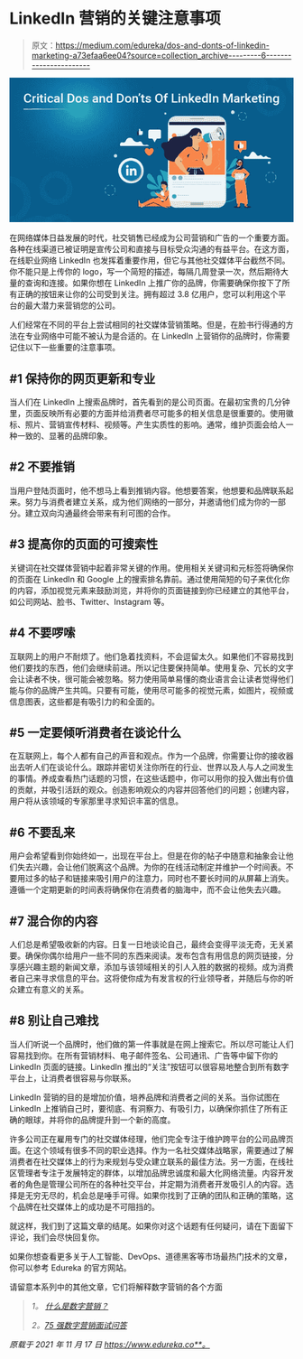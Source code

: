 # LinkedIn 营销的关键注意事项

> 原文：<https://medium.com/edureka/dos-and-donts-of-linkedin-marketing-a73efaa6ee04?source=collection_archive---------6----------------------->

![](img/0a78d8eac5fcc1cf973faab7652aaff6.png)

在网络媒体日益发展的时代，社交销售已经成为公司营销和广告的一个重要方面。各种在线渠道已被证明是宣传公司和直接与目标受众沟通的有益平台。在这方面，在线职业网络 LinkedIn 也发挥着重要作用，但它与其他社交媒体平台截然不同。你不能只是上传你的 logo，写一个简短的描述，每隔几周登录一次，然后期待大量的查询和连接。如果你想在 LinkedIn 上推广你的品牌，你需要确保你按下了所有正确的按钮来让你的公司受到关注。拥有超过 3.8 亿用户，您可以利用这个平台的最大潜力来营销您的公司。

人们经常在不同的平台上尝试相同的社交媒体营销策略。但是，在脸书行得通的方法在专业网络中可能不被认为是合适的。在 LinkedIn 上营销你的品牌时，你需要记住以下一些重要的注意事项。

## **#1 保持你的网页更新和专业**

当人们在 LinkedIn 上搜索品牌时，首先看到的是公司页面。在最初宝贵的几分钟里，页面反映所有必要的方面并给消费者尽可能多的相关信息是很重要的。使用徽标、照片、营销宣传材料、视频等。产生实质性的影响。通常，维护页面会给人一种一致的、显著的品牌印象。

## **#2 不要推销**

当用户登陆页面时，他不想马上看到推销内容。他想要答案，他想要和品牌联系起来。努力与消费者建立关系，成为他们网络的一部分，并邀请他们成为你的一部分。建立双向沟通最终会带来有利可图的合作。

## **#3 提高你的页面的可搜索性**

关键词在社交媒体营销中起着非常关键的作用。使用相关关键词和元标签将确保你的页面在 LinkedIn 和 Google 上的搜索排名靠前。通过使用简短的句子来优化你的内容，添加视觉元素来鼓励浏览，并将你的页面链接到你已经建立的其他平台，如公司网站、脸书、Twitter、Instagram 等。

## **#4 不要啰嗦**

互联网上的用户不耐烦了。他们急着找资料，不会逗留太久。如果他们不容易找到他们要找的东西，他们会继续前进。所以记住要保持简单。使用复杂、冗长的文字会让读者不快，很可能会被忽略。努力使用简单易懂的商业语言会让读者觉得他们能与你的品牌产生共鸣。只要有可能，使用尽可能多的视觉元素，如图片，视频或信息图表，这些都是有吸引力的和全面的。

## **#5 一定要倾听消费者在谈论什么**

在互联网上，每个人都有自己的声音和观点。作为一个品牌，你需要让你的接收器出去听人们在谈论什么。跟踪并密切关注你所在的行业、世界以及人与人之间发生的事情。养成查看热门话题的习惯，在这些话题中，你可以用你的投入做出有价值的贡献，并吸引活跃的观众。创造影响观众的内容并回答他们的问题；创建内容，用户将从该领域的专家那里寻求知识丰富的信息。

## **#6 不要乱来**

用户会希望看到你始终如一，出现在平台上。但是在你的帖子中随意和抽象会让他们失去兴趣，会让他们脱离这个品牌。为你的在线活动制定并维护一个时间表。不要用过多的帖子和链接来吸引用户的注意力，同时也不要长时间的从屏幕上消失。遵循一个定期更新的时间表将确保你在消费者的脑海中，而不会让他失去兴趣。

## **#7 混合你的内容**

人们总是希望吸收新的内容。日复一日地谈论自己，最终会变得平淡无奇，无关紧要。确保你偶尔给用户一些不同的东西来阅读。发布包含有用信息的网页链接，分享感兴趣主题的新闻文章，添加与该领域相关的引人入胜的数据的视频。成为消费者自己来寻求信息的平台。这将使你成为有发言权的行业领导者，并随后与你的听众建立有意义的关系。

## **#8 别让自己难找**

当人们听说一个品牌时，他们做的第一件事就是在网上搜索它。所以尽可能让人们容易找到你。在所有营销材料、电子邮件签名、公司通讯、广告等中留下你的 LinkedIn 页面的链接。LinkedIn 推出的“关注”按钮可以很容易地整合到所有数字平台上，让消费者很容易与你联系。

LinkedIn 营销的目的是增加价值，培养品牌和消费者之间的关系。当你试图在 LinkedIn 上推销自己时，要彻底、有洞察力、有吸引力，以确保你抓住了所有正确的眼球，并将你的品牌提升到一个新的高度。

许多公司正在雇用专门的社交媒体经理，他们完全专注于维护跨平台的公司品牌页面。在这个领域有很多不同的职业选择。作为一名社交媒体战略家，需要通过了解消费者在社交媒体上的行为来规划与受众建立联系的最佳方法。另一方面，在线社区管理者专注于发展特定的群体，以增加品牌忠诚度和最大化网络流量。内容开发者的角色是管理公司所在的各种社交平台，并定期为消费者开发吸引人的内容。选择是无穷无尽的，机会总是唾手可得。如果你找到了正确的团队和正确的策略，这个品牌在社交媒体上的成功是不可阻挡的。

就这样，我们到了这篇文章的结尾。如果你对这个话题有任何疑问，请在下面留下评论，我们会尽快回复你。

如果你想查看更多关于人工智能、DevOps、道德黑客等市场最热门技术的文章，你可以参考 Edureka 的官方网站。

请留意本系列中的其他文章，它们将解释数字营销的各个方面

> *1。* [*什么是数字营销？*](/edureka/what-is-digital-marketing-5c6bf3340751)
> 
> *2。*[*75 强数字营销面试问答*](/edureka/digital-marketing-interview-questions-e56561d42ad8)

*原载于 2021 年 11 月 17 日 https://www.edureka.co**。*